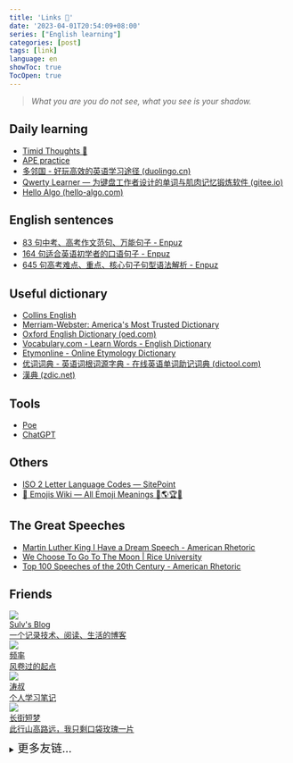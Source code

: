 ```yaml
---
title: 'Links 🎉'
date: '2023-04-01T20:54:09+08:00'
series: ["English learning"]
categories: [post]
tags: [link]
language: en
showToc: true
TocOpen: true
---
```



> *What you are you do not see, what you see is your shadow.*

## Daily learning

- [Timid Thoughts 💫](https://dagwbl.github.io/)
- [APE practice](https://www.ptexj.com/zh-CN/practice)
- [多邻国 - 好玩高效的英语学习途径 (duolingo.cn)](https://www.duolingo.cn/learn)
- [Qwerty Learner — 为键盘工作者设计的单词与肌肉记忆锻炼软件 (gitee.io)](https://kaiyiwing.gitee.io/qwerty-learner/)
- [Hello Algo (hello-algo.com)](https://www.hello-algo.com/en/)

## English sentences

- [83 句中考、高考作文范句、万能句子 - Enpuz](https://enpuz.com/article/sentence-list-comps)
- [164 句适合英语初学者的口语句子 - Enpuz](https://enpuz.com/article/sentence-list-simple)
- [645 句高考难点、重点、核心句子句型语法解析 - Enpuz](https://enpuz.com/article/sentence-list-good)

## Useful dictionary

- [Collins English](https://www.collinsdictionary.com/dictionary/english/)
- [Merriam-Webster: America's Most Trusted Dictionary](https://www.merriam-webster.com/)
- [Oxford English Dictionary (oed.com)](https://www.oed.com/?tl=true)
- [Vocabulary.com - Learn Words - English Dictionary](https://www.vocabulary.com/)
- [Etymonline - Online Etymology Dictionary](https://www.etymonline.com/)
- [优词词典 - 英语词根词源字典 - 在线英语单词助记词典 (dictool.com)](https://www.dictool.com/)
- [漢典 (zdic.net)](https://www.zdic.net/)

## Tools

- [Poe](https://poe.com/)
- [ChatGPT](https://chat.openai.com/chat)

## Others

- [ISO 2 Letter Language Codes — SitePoint](https://www.sitepoint.com/iso-2-letter-language-codes/)
- [🍎 Emojis Wiki — All Emoji Meanings 💪🌎🏆😘](https://emojis.wiki/)

## The Great Speeches

- [Martin Luther King I Have a Dream Speech - American Rhetoric](https://www.americanrhetoric.com/speeches/mlkihaveadream.htm)
- [We Choose To Go To The Moon | Rice University](https://www.rice.edu/jfk-speech)
- [Top 100 Speeches of the 20th Century - American Rhetoric](https://www.americanrhetoric.com/newtop100speeches.htm)

## Friends

<div class="friend">
<a target="_blank" href="https://www.sulvblog.cn" title="Sulv's Blog" class="friendurl">
<div class="frienddiv">
    <div class="frienddivleft">
        <img class="myfriend" src="https://www.sulvblog.cn/img/Q.gif">
    </div>
    <div class="frienddivright">
        <div class="friendname">Sulv's Blog</div>
        <div class="friendinfo">一个记录技术、阅读、生活的博客</div>
    </div>
</div>
</a>

<a target="_blank" href="https://pinlyu.com/" title="频率" class="friendurl">
<div class="frienddiv">
    <div class="frienddivleft">
        <img class="myfriend" src="https://sdn.geekzu.org/avatar/cc763511474fe24ffcc80257fb7cb970?s=256">
    </div>
    <div class="frienddivright">
        <div class="friendname">频率</div>
        <div class="friendinfo">风卷过的起点</div>
    </div>
</div>
</a>

<a target="_blank" href="https://taoshu.in" title="涛叔" class="friendurl">
<div class="frienddiv">
    <div class="frienddivleft">
        <img class="myfriend" src="https://taoshu.in/avatar.jpg">
    </div>
    <div class="frienddivright">
        <div class="friendname">涛叔</div>
        <div class="friendinfo">个人学习笔记</div>
    </div>
</div>
</a>

<a target="_blank" href="https://wangyunzi.com/" title="长街短梦" class="friendurl">

<div class="frienddiv">
    <div class="frienddivleft">
        <img class="myfriend" src="https://blog.wangyunzi.com/avatar.png">
    </div>
    <div class="frienddivright">
        <div class="friendname">长街短梦</div>
        <div class="friendinfo">此行山高路远，我只剩口袋玫瑰一片</div>
    </div>
</div>
</a>

<details>
    <summary style="cursor: pointer; margin-top: 10px; margin-bottom: 10px;width: 130px;">
        <span style="font-size: 20px;color: var(--content);">更多友链...</span>
 </summary>
<a target="_blank" href="https://cnhuazhu.top/" title="花猪" class="friendurl">
<div class="frienddiv">
    <div class="frienddivleft">
        <img class="myfriend" src="https://gcore.jsdelivr.net/gh/CNhuazhu/Image/avatar.jpg">
    </div>
    <div class="frienddivright">
        <div class="friendname">花猪</div>
        <div class="friendinfo">佛系青年</div>
    </div>
</div>
</a>

<a target="_blank" href="https://forever97.top" title="未央の童话镇" class="friendurl">
<div class="frienddiv">
    <div class="frienddivleft">
        <img class="myfriend" src="https://forever97-picture-bed.oss-cn-hangzhou.aliyuncs.com/img/avatar.png">
    </div>
    <div class="frienddivright">
        <div class="friendname">未央の童话镇</div>
        <div class="friendinfo">在人海里梦游</div>
    </div>
</div>
</a>

<a target="_blank" href="https://onektas.top/" title="Onektas" class="friendurl">
<div class="frienddiv">
    <div class="frienddivleft">
        <img class="myfriend" src="https://onektas.top/img/avatar.webp">
    </div>
    <div class="frienddivright">
        <div class="friendname">Onektas</div>
        <div class="friendinfo">花开如火，也如寂寞</div>
    </div>
</div>
</a>

<a target="_blank" href="https://blog.ziying.site" title="士子☀的博客" class="friendurl">
<div class="frienddiv">
    <div class="frienddivleft">
        <img class="myfriend" src="https://www.static.ziying.site/grz1pwicpb5-lp.jpg">
    </div>
    <div class="frienddivright">
        <div class="friendname">士子☀的博客</div>
        <div class="friendinfo">成长是一片天空，有乌云密布也有阳光明媚</div>
    </div>
</div>
</a>

<a target="_blank" href="https://dvel.me" title="Dvel’s Blog" class="friendurl">
<div class="frienddiv">
    <div class="frienddivleft">
        <img class="myfriend" src="https://dvel.me/dvel.jpg">
    </div>
    <div class="frienddivright">
        <div class="friendname">Dvel’s Blog</div>
        <div class="friendinfo">Less is More</div>
    </div>
</div>
</a>

<a target="_blank" href="https://tzy1997.com/" title="Ethan.Tzy" class="friendurl">
<div class="frienddiv">
    <div class="frienddivleft">
        <img class="myfriend" src="https://bu.dusays.com/2022/01/14/cd5ffd485f867.jpg">
    </div>
    <div class="frienddivright">
        <div class="friendname">Ethan.Tzy</div>
        <div class="friendinfo">古今之成大事者，不惟有超世之才，亦必有坚忍不拔之志</div>
    </div>
</div>
</a>

<a target="_blank" href="https://www.bdmcom.cn" title="本当迷博客" class="friendurl">
<div class="frienddiv">
    <div class="frienddivleft">
        <img class="myfriend" src="https://www.bdmcom.cn/usr/themes/handsome/assets/img/favicon.ico">
    </div>
    <div class="frienddivright">
        <div class="friendname">本当迷博客</div>
        <div class="friendinfo">人丑嘴不甜长得唠嗑还没钱的00后博客</div>
    </div>
</div>
</a>

<a target="_blank" href="https://www.xffjs.com/" title="小飞博客" class="friendurl">
<div class="frienddiv">
    <div class="frienddivleft">
        <img class="myfriend" src="https://static.xffjs.com/xffjs/static/front/images/logo.png">
    </div>
    <div class="frienddivright">
        <div class="friendname">小飞博客</div>
        <div class="friendinfo">生活明朗,万物可爱,人间值得,未来可期</div>
    </div>
</div>
</a>

<a target="_blank" href="https://mclsk888.top" title="Mclsk888’s Blog" class="friendurl">
<div class="frienddiv">
    <div class="frienddivleft">
        <img class="myfriend" src="https://picgo-1304285457.cos.ap-guangzhou.myqcloud.com/images/20220201152057.png">
    </div>
    <div class="frienddivright">
        <div class="friendname">Mclsk888’s Blog</div>
        <div class="friendinfo">求知无坦途</div>
    </div>
</div>
</a>

<a target="_blank" href="https://iamgodot.com" title="Godot’s Blog" class="friendurl">
<div class="frienddiv">
    <div class="frienddivleft">
        <img class="myfriend" src="https://static.iamgodot.com/content/images/portrait.jpg">
    </div>
    <div class="frienddivright">
        <div class="friendname">Godot’s Blog</div>
        <div class="friendinfo">It’s a Leap of Faith</div>
    </div>
</div>
</a>

<a target="_blank" href="https://me.ursb.me" title="Airing 的小屋" class="friendurl">
<div class="frienddiv">
    <div class="frienddivleft">
        <img class="myfriend" src="https://airing.ursb.me/image/airing-face.png">
    </div>
    <div class="frienddivright">
        <div class="friendname">Airing 的小屋</div>
        <div class="friendinfo">Airing 的小屋</div>
    </div>
</div>
</a>

<a target="_blank" href="https://blog.nekolas.cafe/" title="Nekolas’s blog" class="friendurl">
<div class="frienddiv">
    <div class="frienddivleft">
        <img class="myfriend" src="https://blogpic-1308403500.cos.ap-shanghai.myqcloud.com/avatar/nic-avatar-tomato.png">
    </div>
    <div class="frienddivright">
        <div class="friendname">Nekolas’s blog</div>
        <div class="friendinfo">欢迎加入锈栓抵抗军</div>
    </div>
</div>
</a>

<a target="_blank" href="https://mcenjoy.cn" title="Enjoy’s blog" class="friendurl">
<div class="frienddiv">
    <div class="frienddivleft">
        <img class="myfriend" src="https://mcenjoy.cn/avatar">
    </div>
    <div class="frienddivright">
        <div class="friendname">Enjoy’s blog</div>
        <div class="friendinfo">个人博客，记录生活点滴</div>
    </div>
</div>
</a>

<a target="_blank" href="https://yeplain.xyz/" title="野生菌" class="friendurl">
<div class="frienddiv">
    <div class="frienddivleft">
        <img class="myfriend" src="https://yeplain.xyz/img/touxiang.jpg">
    </div>
    <div class="frienddivright">
        <div class="friendname">野生菌</div>
        <div class="friendinfo">Stay Wild &amp; Stay Curious</div>
    </div>
</div>
</a>

<a target="_blank" href="https://jlovex.top/" title="雅各’s Blog" class="friendurl">
<div class="frienddiv">
    <div class="frienddivleft">
        <img class="myfriend" src="https://jlovex.top/img/1.gif">
    </div>
    <div class="frienddivright">
        <div class="friendname">雅各’s Blog</div>
        <div class="friendinfo">我的学习笔记</div>
    </div>
</div>
</a>

<a target="_blank" href="https://kyxie.github.io/zh" title="Kyxie’s Blog" class="friendurl">
<div class="frienddiv">
    <div class="frienddivleft">
        <img class="myfriend" src="https://kyxie.github.io/Avatar.png">
    </div>
    <div class="frienddivright">
        <div class="friendname">Kyxie’s Blog</div>
        <div class="friendinfo">Hello World Printer</div>
    </div>
</div>
</a>

<a target="_blank" href="https://lisenhui.cn" title="凡梦星尘空间站" class="friendurl">
<div class="frienddiv">
    <div class="frienddivleft">
        <img class="myfriend" src="https://lisenhui.cn/imgs/avatar.png">
    </div>
    <div class="frienddivright">
        <div class="friendname">凡梦星尘空间站</div>
        <div class="friendinfo">再平凡的人也有属于他的梦想</div>
    </div>
</div>
</a>

<a target="_blank" href="https://luckyu.com.cn" title="Luck Dog" class="friendurl">
<div class="frienddiv">
    <div class="frienddivleft">
        <img class="myfriend" src="https://luckyu.com.cn/img/avatar.jpeg">
    </div>
    <div class="frienddivright">
        <div class="friendname">Luck Dog</div>
        <div class="friendinfo">客官请随意</div>
    </div>
</div>
</a>

<a target="_blank" href="https://blog.moeoxygen.com" title="MoeOxygen" class="friendurl">
<div class="frienddiv">
    <div class="frienddivleft">
        <img class="myfriend" src="https://cdn.moea.top/blog/pictures/logo.png">
    </div>
    <div class="frienddivright">
        <div class="friendname">MoeOxygen</div>
        <div class="friendinfo">绚樱随风起舞之日,望心之所念不期而至</div>
    </div>
</div>
</a>

<a target="_blank" href="https://blog.gmcj0816.top/" title="七鳄の学习格" class="friendurl">
<div class="frienddiv">
    <div class="frienddivleft">
        <img class="myfriend" src="https://blog.gmcj0816.top/img/SeriousWission_TouXiangPic.jpg">
    </div>
    <div class="frienddivright">
        <div class="friendname">七鳄の学习格</div>
        <div class="friendinfo">如果世界多了精彩，每一位都是创造者，大家都是你的观众</div>
    </div>
</div>
</a>

<a target="_blank" href="https://seersu.me" title="SeerSu" class="friendurl">
<div class="frienddiv">
    <div class="frienddivleft">
        <img class="myfriend" src="https://seersu.me/favicon/avatar.jpg">
    </div>
    <div class="frienddivright">
        <div class="friendname">SeerSu</div>
        <div class="friendinfo">留给自己一片大陆，把无垠的大海留给飞鸟和大鱼</div>
    </div>
</div>
</a>

<a target="_blank" href="https://cpen.top" title="Mycpen" class="friendurl">
<div class="frienddiv">
    <div class="frienddivleft">
        <img class="myfriend" src="https://image.cpen.top/image/avatar.jpg">
    </div>
    <div class="frienddivright">
        <div class="friendname">Mycpen</div>
        <div class="friendinfo">这是一个有趣的博客</div>
    </div>
</div>
</a>

<a target="_blank" href="https://nanwish.love" title="墨点白" class="friendurl">
<div class="frienddiv">
    <div class="frienddivleft">
        <img class="myfriend" src="https://nanormal.oss-cn-hangzhou.aliyuncs.com/blogFile/49705984.jpg">
    </div>
    <div class="frienddivright">
        <div class="friendname">墨点白</div>
        <div class="friendinfo">不吃罐头的猫咪</div>
    </div>
</div>
</a>

<a target="_blank" href="https://coffeelize.top" title="Cheeph’s Blog" class="friendurl">
<div class="frienddiv">
    <div class="frienddivleft">
        <img class="myfriend" src="https://coffeelize.top/images/cat-avatar.jpg">
    </div>
    <div class="frienddivright">
        <div class="friendname">Cheeph’s Blog</div>
        <div class="friendinfo">道阻且长，行则将至</div>
    </div>
</div>
</a>

<a target="_blank" href="https://lamper.top" title="芯笑的空间小站" class="friendurl">
<div class="frienddiv">
    <div class="frienddivleft">
        <img class="myfriend" src="https://images.xcnv.com/2022/11/25/6380d71636f5c.jpg">
    </div>
    <div class="frienddivright">
        <div class="friendname">芯笑的空间小站</div>
        <div class="friendinfo">吃货艺术家</div>
    </div>
</div>
</a>

<a target="_blank" href="https://zsyyblog.com" title="竹山一叶" class="friendurl">
<div class="frienddiv">
    <div class="frienddivleft">
        <img class="myfriend" src="https://img.zsyyblog.com/favicon.jpg">
    </div>
    <div class="frienddivright">
        <div class="friendname">竹山一叶</div>
        <div class="friendinfo">来了就不想走的小家</div>
    </div>
</div>
</a>

<a target="_blank" href="https://blog.hjroyal.top" title="有意栽花花满枝" class="friendurl">
<div class="frienddiv">
    <div class="frienddivleft">
        <img class="myfriend" src="https://blog.hjroyal.top/img/profile.webp">
    </div>
    <div class="frienddivright">
        <div class="friendname">有意栽花花满枝</div>
        <div class="friendinfo">心中有光、点亮生活</div>
    </div>
</div>
</a>

<a target="_blank" href="https://aiar.site" title="Aiar's Site" class="friendurl">
<div class="frienddiv">
    <div class="frienddivleft">
        <img class="myfriend" src="https://aiar.site/img/fox_hud635cfbf048e36d32adee3f015a91d0c_6105_300x0_resize_box_3.png">
    </div>
    <div class="frienddivright">
        <div class="friendname">Aiar's Site</div>
        <div class="friendinfo">愿余生所有的珍惜，都不用失去来懂得</div>
    </div>
</div>
</a>

<a target="_blank" href="https://eddy.lu/" title="eddylu" class="friendurl">
<div class="frienddiv">
    <div class="frienddivleft">
        <img class="myfriend" src="https://eddy.lu/img/Eddy-Clear.png">
    </div>
    <div class="frienddivright">
        <div class="friendname">eddylu</div>
        <div class="friendinfo">学习、探索和思考的地方</div>
    </div>
</div>
</a>

<a target="_blank" href="https://ikuns.netlify.app" title="ikun’s blog" class="friendurl">
<div class="frienddiv">
    <div class="frienddivleft">
        <img class="myfriend" src="https://ikuns.netlify.app/img/logo.png">
    </div>
    <div class="frienddivright">
        <div class="friendname">ikun’s blog</div>
        <div class="friendinfo">一个日常记录和技术分享博客</div>
    </div>
</div>
</a>

<a target="_blank" href="https://blog.fleyx.com" title="FleyX’s Blog" class="friendurl">
<div class="frienddiv">
    <div class="frienddivleft">
        <img class="myfriend" src="https://blog.fleyx.com/img/icon.jpg">
    </div>
    <div class="frienddivright">
        <div class="friendname">FleyX’s Blog</div>
        <div class="friendinfo">热爱技术，热爱生活</div>
    </div>
</div>
</a>

<a target="_blank" href="https://wsdjeg.net" title="Eric’s Blog" class="friendurl">
<div class="frienddiv">
    <div class="frienddivleft">
        <img class="myfriend" src="https://wsdjeg.net/images/me.png">
    </div>
    <div class="frienddivright">
        <div class="friendname">Eric’s Blog</div>
        <div class="friendinfo">时光荏苒，岁月如梭</div>
    </div>
</div>
</a>

<a target="_blank" href="https://evex.one" title="Eval EXEC’s Blog" class="friendurl">
<div class="frienddiv">
    <div class="frienddivleft">
        <img class="myfriend" src="https://avatars.githubusercontent.com/u/46400566?v=4">
    </div>
    <div class="frienddivright">
        <div class="friendname">Eval EXEC’s Blog</div>
        <div class="friendinfo">🐺嗷呜～～～</div>
    </div>
</div>
</a>

</details>
</div>
